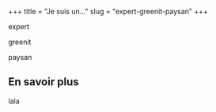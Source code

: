 +++
title = "Je suis un..."
slug = "expert-greenit-paysan"
+++


expert

greenit

paysan

## En savoir plus

lala
